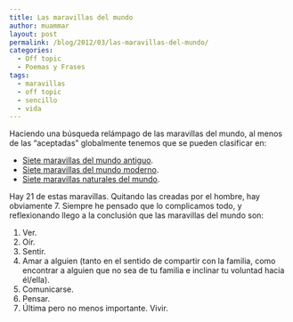 ```yaml
---
title: Las maravillas del mundo
author: muammar
layout: post
permalink: /blog/2012/03/las-maravillas-del-mundo/
categories:
  - Off topic
  - Poemas y Frases
tags:
  - maravillas
  - off topic
  - sencillo
  - vida
---
```

Haciendo una búsqueda relámpago de las maravillas del mundo, al menos de las &#8220;aceptadas&#8221; globalmente tenemos que se pueden clasificar en:

  * [Siete maravillas del mundo antiguo][1].
  * [Siete maravillas del mundo moderno][2].
  * [Siete maravillas naturales del mundo][3].

Hay 21 de estas maravillas. Quitando las creadas por el hombre, hay obviamente 7. Siempre he pensado que lo complicamos todo, y reflexionando llego a la conclusión que las maravillas del mundo son:

  1. Ver.
  2. Oír.
  3. Sentir.
  4. Amar a alguien (tanto en el sentido de compartir con la familia, como encontrar a alguien que no sea de tu familia e inclinar tu voluntad hacia él/ella).
  5. Comunicarse.
  6. Pensar.
  7. Última pero no menos importante. Vivir.

 [1]: http://es.wikipedia.org/wiki/Siete_maravillas_del_mundo "Siete maravillas del mundo"
 [2]: http://es.wikipedia.org/wiki/Las_nuevas_siete_maravillas_del_mundo_moderno "Las nuevas siete maravillas del mundo moderno"
 [3]: http://es.wikipedia.org/wiki/Siete_maravillas_naturales_del_mundo "Siete maravillas naturales del mundo"